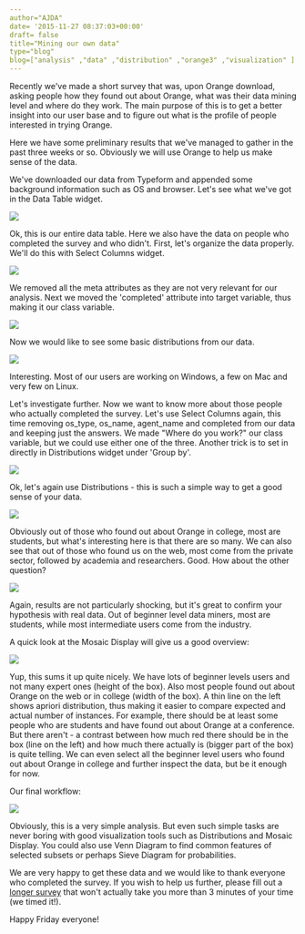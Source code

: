 ```yaml
---
author="AJDA"
date= '2015-11-27 08:37:03+00:00'
draft= false
title="Mining our own data"
type="blog"
blog=["analysis" ,"data" ,"distribution" ,"orange3" ,"visualization" ]
---
```


Recently we've made a short survey that was, upon Orange download, asking people how they found out about Orange, what was their data mining level and where do they work. The main purpose of this is to get a better insight into our user base and to figure out what is the profile of people interested in trying Orange.

Here we have some preliminary results that we've managed to gather in the past three weeks or so. Obviously we will use Orange to help us make sense of the data.



We've downloaded our data from Typeform and appended some background information such as OS and browser. Let's see what we've got in the Data Table widget.

![](/images/2015/11/blog-results7.png)



Ok, this is our entire data table. Here we also have the data on people who completed the survey and who didn't. First, let's organize the data properly. We'll do this with Select Columns widget.

![](/images/2015/11/blog-results.png)



We removed all the meta attributes as they are not very relevant for our analysis. Next we moved the 'completed' attribute into target variable, thus making it our class variable.

![](/images/2015/11/blog-results21.png)



Now we would like to see some basic distributions from our data.

![](/images/2015/11/blog-results3.png)



Interesting. Most of our users are working on Windows, a few on Mac and very few on Linux.

Let's investigate further. Now we want to know more about those people who actually completed the survey. Let's use Select Columns again, this time removing os_type, os_name, agent_name and completed from our data and keeping just the answers. We made "Where do you work?" our class variable, but we could use either one of the three. Another trick is to set in directly in Distributions widget under 'Group by'.

![](/images/2015/11/blog-results4.png)



Ok, let's again use Distributions - this is such a simple way to get a good sense of your data.

![](/images/2015/11/blog-results5.png)



Obviously out of those who found out about Orange in college, most are students, but what's interesting here is that there are so many. We can also see that out of those who found us on the web, most come from the private sector, followed by academia and researchers. Good. How about the other question?

![](/images/2015/11/blog-results6.png)



Again, results are not particularly shocking, but it's great to confirm your hypothesis with real data. Out of beginner level data miners, most are students, while most intermediate users come from the industry.

A quick look at the Mosaic Display will give us a good overview:

![](/images/2015/11/blog-results81.png)



Yup, this sums it up quite nicely. We have lots of beginner levels users and not many expert ones (height of the box). Also most people found out about Orange on the web or in college (width of the box). A thin line on the left shows apriori distribution, thus making it easier to compare expected and actual number of instances. For example, there should be at least some people who are students and have found out about Orange at a conference. But there aren't - a contrast between how much red there should be in the box (line on the left) and how much there actually is (bigger part of the box) is quite telling. We can even select all the beginner level users who found out about Orange in college and further inspect the data, but be it enough for now.

Our final workflow:



![](/images/2015/11/blog-results121.png)



Obviously, this is a very simple analysis. But even such simple tasks are never boring with good visualization tools such as Distributions and Mosaic Display. You could also use Venn Diagram to find common features of selected subsets or perhaps Sieve Diagram for probabilities.



We are very happy to get these data and we would like to thank everyone who completed the survey. If you wish to help us further, please fill out a [longer survey](https://orange-software.typeform.com/to/c73R43) that won't actually take you more than 3 minutes of your time (we timed it!).



Happy Friday everyone!
